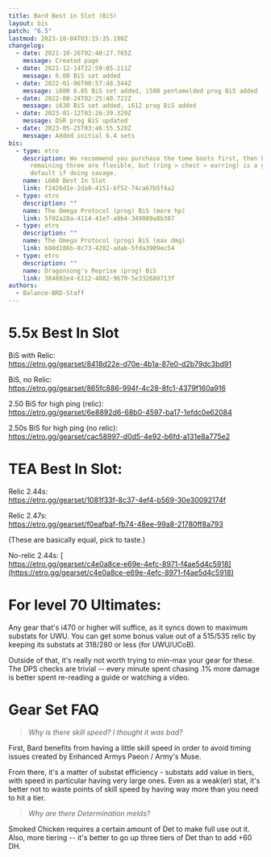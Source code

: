 ```yaml
---
title: Bard Best in Slot (BiS)
layout: bis
patch: "6.5"
lastmod: 2023-10-04T03:15:35.190Z
changelog:
  - date: 2021-10-26T02:40:27.765Z
    message: Created page
  - date: 2021-12-14T22:59:05.211Z
    message: 6.00 BiS set added
  - date: 2022-01-06T00:57:48.344Z
    message: i600 6.05 BiS set added, i580 pentamelded prog BiS added
  - date: 2022-08-24T02:25:40.722Z
    message: i630 BiS set added, i612 prog BiS added
  - date: 2023-01-12T03:26:39.329Z
    message: DSR prog BiS updated
  - date: 2023-05-25T03:46:55.528Z
    message: Added initial 6.4 sets
bis:
  - type: etro
    description: We recommend you purchase the tome boots first, then bracelet. The
      remaining three are flexible, but (ring > chest > earring) is a good
      default if doing savage.
    name: i660 Best In Slot
    link: f2426d1e-2da8-4151-bf52-74ca67b5f4a2
  - type: etro
    description: ""
    name: The Omega Protocol (prog) BiS (more hp)
    link: 5f02a28a-4114-41e7-a9b4-349089a8b387
  - type: etro
    description: ""
    name: The Omega Protocol (prog) BiS (max dmg)
    link: b80d186b-8c73-4282-adab-5fda3909ec54
  - type: etro
    description: ""
    name: Dragonsong's Reprise (prog) BiS
    link: 384802e4-6112-4882-9670-5e332688713f
authors:
  - Balance-BRD-Staff
---
```

# 5.5x Best In Slot

BiS with Relic:  \
<https://etro.gg/gearset/8418d22e-d70e-4b1a-87e0-d2b79dc3bd91>

BiS, no Relic:  \
<https://etro.gg/gearset/865fc886-994f-4c28-8fc1-4379f160a916>

2.50 BiS for high ping (relic):  \
<https://etro.gg/gearset/6e8892d6-68b0-4597-ba17-1efdc0e62084>

2.50s BiS for high ping (no relic):  \
<https://etro.gg/gearset/cac58997-d0d5-4e92-b6fd-a131e8a775e2>

# TEA Best In Slot:

Relic 2.44s:  \
<https://etro.gg/gearset/1081f33f-8c37-4ef4-b569-30e30092174f>

Relic 2.47s:  \
<https://etro.gg/gearset/f0eafbaf-fb74-48ee-99a8-21780ff8a793>

(These are basically equal, pick to taste.)

No-relic 2.44s: [ \
https://etro.gg/gearset/c4e0a8ce-e69e-4efc-8971-f4ae5d4c5918](https://etro.gg/gearset/c4e0a8ce-e69e-4efc-8971-f4ae5d4c5918)

# For level 70 Ultimates:

Any gear that's i470 or higher will suffice, as it syncs down to maximum substats for UWU. You can get some bonus value out of a 515/535 relic by keeping its substats at 318/280 or less (for UWU/UCoB). 

Outside of that, it's really not worth trying to min-max your gear for these. The DPS checks are trivial -- every minute spent chasing .1% more damage is better spent re-reading a guide or watching a video.

# Gear Set FAQ

> *Why is there skill speed? I thought it was bad?*

First, Bard benefits from having a little skill speed in order to avoid timing issues created by Enhanced Armys Paeon / Army's Muse.

From there, it's a matter of substat efficiency - substats add value in tiers, with speed in particular having very large ones. Even as a weak(er) stat, it's better not to waste points of skill speed by having way more than you need to hit a tier.

> *Why are there Determination melds?*

Smoked Chicken requires a certain amount of Det to make full use out it. Also, more tiering -- it's better to go up three tiers of Det than to add +60 DH.